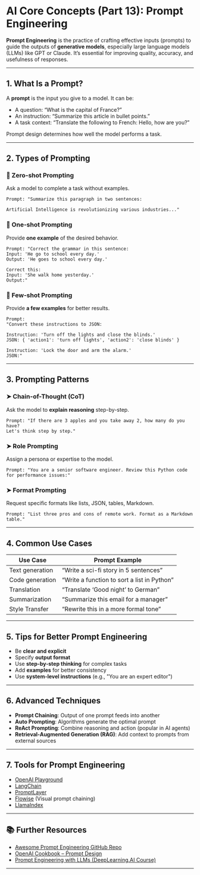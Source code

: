 # AI Core Concepts (Part 13): Prompt Engineering

**Prompt Engineering** is the practice of crafting effective inputs (prompts) to guide the outputs of **generative models**, especially large language models (LLMs) like GPT or Claude. It’s essential for improving quality, accuracy, and usefulness of responses.

---

## 1. What Is a Prompt?

A **prompt** is the input you give to a model. It can be:

- A question: “What is the capital of France?”
- An instruction: “Summarize this article in bullet points.”
- A task context: “Translate the following to French: Hello, how are you?”

Prompt design determines how well the model performs a task.

---

## 2. Types of Prompting

### 🔹 Zero-shot Prompting

Ask a model to complete a task without examples.

```
Prompt: "Summarize this paragraph in two sentences:

Artificial Intelligence is revolutionizing various industries..."
```

### 🔹 One-shot Prompting

Provide **one example** of the desired behavior.

```
Prompt: "Correct the grammar in this sentence:
Input: 'He go to school every day.'
Output: 'He goes to school every day.'

Correct this:
Input: 'She walk home yesterday.'
Output:"
```

### 🔹 Few-shot Prompting

Provide **a few examples** for better results.

```
Prompt:
"Convert these instructions to JSON:

Instruction: 'Turn off the lights and close the blinds.'
JSON: { 'action1': 'turn off lights', 'action2': 'close blinds' }

Instruction: 'Lock the door and arm the alarm.'
JSON:"
```

---

## 3. Prompting Patterns

### ➤ Chain-of-Thought (CoT)

Ask the model to **explain reasoning** step-by-step.

```
Prompt: "If there are 3 apples and you take away 2, how many do you have?
Let's think step by step."
```

### ➤ Role Prompting

Assign a persona or expertise to the model.

```
Prompt: "You are a senior software engineer. Review this Python code for performance issues:"
```

### ➤ Format Prompting

Request specific formats like lists, JSON, tables, Markdown.

```
Prompt: "List three pros and cons of remote work. Format as a Markdown table."
```

---

## 4. Common Use Cases

| Use Case             | Prompt Example |
|----------------------|----------------|
| Text generation      | “Write a sci-fi story in 5 sentences” |
| Code generation      | “Write a function to sort a list in Python” |
| Translation          | “Translate ‘Good night’ to German” |
| Summarization        | “Summarize this email for a manager” |
| Style Transfer       | “Rewrite this in a more formal tone” |

---

## 5. Tips for Better Prompt Engineering

- Be **clear and explicit**
- Specify **output format**
- Use **step-by-step thinking** for complex tasks
- Add **examples** for better consistency
- Use **system-level instructions** (e.g., "You are an expert editor")

---

## 6. Advanced Techniques

- **Prompt Chaining**: Output of one prompt feeds into another
- **Auto Prompting**: Algorithms generate the optimal prompt
- **ReAct Prompting**: Combine reasoning and action (popular in AI agents)
- **Retrieval-Augmented Generation (RAG)**: Add context to prompts from external sources

---

## 7. Tools for Prompt Engineering

- [OpenAI Playground](https://platform.openai.com/playground)
- [LangChain](https://www.langchain.com/)
- [PromptLayer](https://promptlayer.com/)
- [Flowise](https://flowiseai.com/) (Visual prompt chaining)
- [LlamaIndex](https://www.llamaindex.ai/)

---

## 📚 Further Resources

- [Awesome Prompt Engineering GitHub Repo](https://github.com/dair-ai/Prompt-Engineering-Guide)
- [OpenAI Cookbook – Prompt Design](https://github.com/openai/openai-cookbook/blob/main/examples/How_to_structure_prompts.md)
- [Prompt Engineering with LLMs (DeepLearning.AI Course)](https://learn.deeplearning.ai/prompt-engineering)

---
